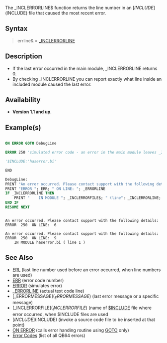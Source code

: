 The _INCLERRORLINE$ function returns the line number in an [$INCLUDE]($INCLUDE) file that caused the most recent error.

## Syntax

> errline& = [_INCLERRORLINE](_INCLERRORLINE)

## Description

* If the last error occurred in the main module, _INCLERRORLINE returns 0.
* By checking _INCLERRORLINE you can report exactly what line inside an included module caused the last error.

## Availability

* **Version 1.1 and up**.

## Example(s)

```vb

ON ERROR GOTO DebugLine

ERROR 250 'simulated error code - an error in the main module leaves _INCLERRORLINE empty (= 0)

'$INCLUDE:'haserror.bi'

END

DebugLine:
PRINT "An error occurred. Please contact support with the following details:
PRINT "ERROR "; ERR; " ON LINE: "; _ERRORLINE
IF _INCLERRORLINE THEN
    PRINT "    IN MODULE "; _INCLERRORFILE$; " (line"; _INCLERRORLINE; ")"
END IF
RESUME NEXT 

```

```text

An error occurred. Please contact support with the following details:
ERROR  250  ON LINE:  6

An error occurred. Please contact support with the following details:
ERROR  250  ON LINE:  9
    IN MODULE haserror.bi ( line 1 )

```

## See Also

* [ERL](ERL) (last line number used before an error occurred, when line numbers are used) 
* [ERR](ERR) (error code number) 
* [ERROR](ERROR) (simulates error)
* [_ERRORLINE](_ERRORLINE) (actual text code line)
* [_ERRORMESSAGE$](_ERRORMESSAGE$) (last error message or a specific message)
* [_INCLERRORFILE$](_INCLERRORFILE$) (name of [$INCLUDE](INCLUDE) file where error occurred, when $INCLUDE files are used
* [$INCLUDE]($INCLUDE) (invoke a source code file to be inserted at that point)
* [ON ERROR](ON-ERROR) (calls error handing routine using [GOTO](GOTO) only)
* [Error Codes](ERROR-Codes) (list of all QB64 errors)
